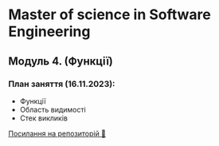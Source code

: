 # Master of science in Software Engineering

## Модуль 4. (Функції)

### План заняття (16.11.2023):

- Функції
- Область видимості
- Стек викликів

[Посилання на репозиторій 🍫](https://github.com/ArtemRysich/University_2)
